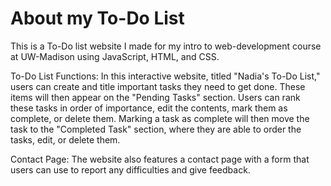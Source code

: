# About my To-Do List
This is a To-Do list website I made for my intro to web-development course at UW-Madison using JavaScript, HTML, and CSS.

To-Do List Functions:
In this interactive website, titled "Nadia's To-Do List," users can create and title important tasks they need to get done. These items will then appear on the "Pending Tasks" section. Users can rank these tasks in order of importance, edit the contents, mark them as complete, or delete them. Marking a task as complete will then move the task to the "Completed Task" section, where they are able to order the tasks, edit, or delete them.

Contact Page:
The website also features a contact page with a form that users can use to report any difficulties and give feedback.
